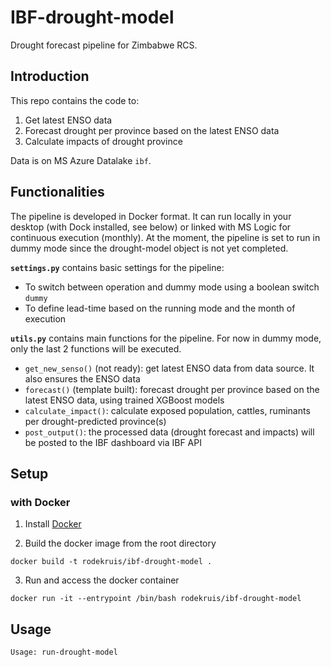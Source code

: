 # IBF-drought-model
Drought forecast pipeline for Zimbabwe RCS.

## Introduction

This repo contains the code to:
1. Get latest ENSO data 
2. Forecast drought per province based on the latest ENSO data
3. Calculate impacts of drought province

Data is on MS Azure Datalake `ibf`.

## Functionalities
The pipeline is developed in Docker format. It can run locally in your desktop (with Dock installed, see below) or linked with MS Logic for continuous execution (monthly).
At the moment, the pipeline is set to run in dummy mode since the drought-model object is not yet completed.

**`settings.py`** contains basic settings for the pipeline:
- To switch between operation and dummy mode using a boolean switch `dummy`
- To define lead-time based on the running mode and the month of execution

**`utils.py`** contains main functions for the pipeline. For now in dummy mode, only the last 2 functions will be executed.
- `get_new_senso()` (not ready): get latest ENSO data from data source. It also ensures the ENSO data 
- `forecast()` (template built): forecast drought per province based on the latest ENSO data, using trained XGBoost models
- `calculate_impact()`: calculate exposed population, cattles, ruminants per drought-predicted province(s)
- `post_output()`: the processed data (drought forecast and impacts) will be posted to the IBF dashboard via IBF API 

## Setup

### with Docker
1. Install [Docker](https://www.docker.com/get-started)

2. Build the docker image from the root directory
```
docker build -t rodekruis/ibf-drought-model .
```
3. Run and access the docker container
```
docker run -it --entrypoint /bin/bash rodekruis/ibf-drought-model
```


## Usage
```
Usage: run-drought-model
```
